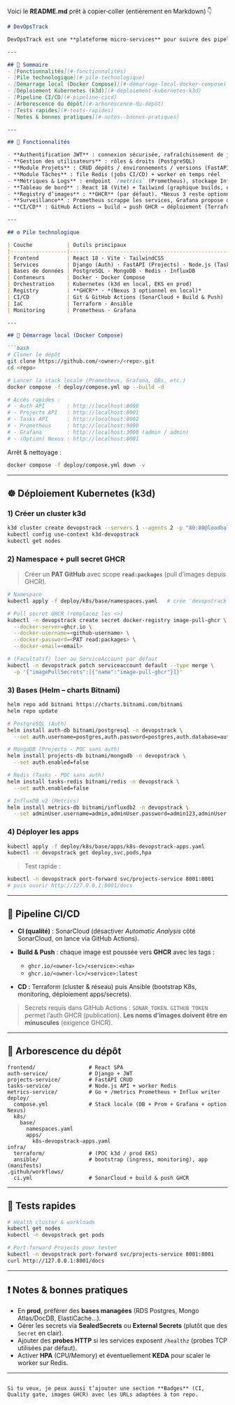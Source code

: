 Voici le **README.md** prêt à copier‑coller (entièrement en Markdown) 👇

````markdown
# DevOpsTrack

DevOpsTrack est une **plateforme micro‑services** pour suivre des pipelines CI/CD, gérer des projets et agréger des métriques d’exécution en temps réel.

---

## 📌 Sommaire
- [Fonctionnalités](#-fonctionnalités)
- [Pile technologique](#️-pile-technologique)
- [Démarrage local (Docker Compose)](#-démarrage-local-docker-compose)
- [Déploiement Kubernetes (k3d)](#️-déploiement-kubernetes-k3d)
- [Pipeline CI/CD](#-pipeline-cicd)
- [Arborescence du dépôt](#-arborescence-du-dépôt)
- [Tests rapides](#-tests-rapides)
- [Notes & bonnes pratiques](#-notes--bonnes-pratiques)

---

## 🚩 Fonctionnalités

- **Authentification JWT** : connexion sécurisée, rafraîchissement de jetons  
- **Gestion des utilisateurs** : rôles & droits (PostgreSQL)  
- **Module Projets** : CRUD dépôts / environnements / versions (FastAPI + MongoDB)  
- **Module Tâches** : file Redis (jobs CI/CD) + worker en temps réel  
- **Métriques & Logs** : endpoint `/metrics` (Prometheus), stockage InfluxDB  
- **Tableau de bord** : React 18 (Vite) + Tailwind (graphique builds, état jobs)  
- **Registry d’images** : **GHCR** (par défaut). *Nexus 3 reste optionnel en local.*  
- **Surveillance** : Prometheus scrappe les services, Grafana propose des dashboards  
- **CI/CD** : GitHub Actions → build → push GHCR → déploiement (Terraform + Ansible/K8s)

---

## ⚙️ Pile technologique

| Couche           | Outils principaux                                                                 |
|------------------|-----------------------------------------------------------------------------------|
| Frontend         | React 18 · Vite · TailwindCSS                                                     |
| Services         | Django (Auth) · FastAPI (Projects) · Node.js (Tasks) · Go (Metrics)               |
| Bases de données | PostgreSQL · MongoDB · Redis · InfluxDB                                           |
| Conteneurs       | Docker · Docker Compose                                                           |
| Orchestration    | Kubernetes (k3d en local, EKS en prod)                                            |
| Registry         | **GHCR** · *(Nexus 3 optionnel en local)*                                         |
| CI/CD            | Git & GitHub Actions (SonarCloud + Build & Push)                                  |
| IaC              | Terraform · Ansible                                                               |
| Monitoring       | Prometheus · Grafana                                                              |

---

## 🚀 Démarrage local (Docker Compose)

```bash
# Cloner le dépôt
git clone https://github.com/<owner>/<repo>.git
cd <repo>

# Lancer la stack locale (Prometheus, Grafana, DBs, etc.)
docker compose -f deploy/compose.yml up --build -d

# Accès rapides :
# - Auth API       : http://localhost:8000
# - Projects API   : http://localhost:8001
# - Tasks API      : http://localhost:8002
# - Prometheus     : http://localhost:9090
# - Grafana        : http://localhost:3000 (admin / admin)
# - (Option) Nexus : http://localhost:8081
````

Arrêt & nettoyage :

```bash
docker compose -f deploy/compose.yml down -v
```

---

## ☸️ Déploiement Kubernetes (k3d)

### 1) Créer un cluster k3d

```bash
k3d cluster create devopstrack --servers 1 --agents 2 -p "80:80@loadbalancer"
kubectl config use-context k3d-devopstrack
kubectl get nodes
```

### 2) Namespace + pull secret GHCR

> Créer un **PAT GitHub** avec scope **`read:packages`** (pull d’images depuis GHCR).

```bash
# Namespace
kubectl apply -f deploy/k8s/base/namespaces.yaml   # crée 'devopstrack'

# Pull secret GHCR (remplacez les <>)
kubectl -n devopstrack create secret docker-registry image-pull-ghcr \
  --docker-server=ghcr.io \
  --docker-username=<github-username> \
  --docker-password=<PAT read:packages> \
  --docker-email=<email>

# (Facultatif) lier au ServiceAccount par défaut
kubectl -n devopstrack patch serviceaccount default --type merge \
  -p '{"imagePullSecrets":[{"name":"image-pull-ghcr"}]}'
```

### 3) Bases (Helm – charts Bitnami)

```bash
helm repo add bitnami https://charts.bitnami.com/bitnami
helm repo update

# PostgreSQL (Auth)
helm install auth-db bitnami/postgresql -n devopstrack \
  --set auth.username=postgres,auth.password=postgres,auth.database=auth

# MongoDB (Projects - POC sans auth)
helm install projects-db bitnami/mongodb -n devopstrack \
  --set auth.enabled=false

# Redis (Tasks - POC sans auth)
helm install tasks-redis bitnami/redis -n devopstrack \
  --set auth.enabled=false

# InfluxDB v2 (Metrics)
helm install metrics-db bitnami/influxdb2 -n devopstrack \
  --set adminUser.username=admin,adminUser.password=admin123,adminUser.token=dev-token,adminUser.organization=devopstrack,adminUser.bucket=metrics
```

### 4) Déployer les apps

```bash
kubectl apply -f deploy/k8s/base/apps/k8s-devopstrack-apps.yaml
kubectl -n devopstrack get deploy,svc,pods,hpa
```

> Test rapide :

```bash
kubectl -n devopstrack port-forward svc/projects-service 8001:8001
# puis ouvrir http://127.0.0.1:8001/docs
```

---

## 🔄 Pipeline CI/CD

* **CI (qualité)** : SonarCloud (désactiver *Automatic Analysis* côté SonarCloud, on lance via GitHub Actions).
* **Build & Push** : chaque image est poussée vers **GHCR** avec les tags :

  * `ghcr.io/<owner-lc>/<service>:<sha>`
  * `ghcr.io/<owner-lc>/<service>:latest`
* **CD** : Terraform (cluster & réseau) puis Ansible (bootstrap K8s, monitoring, déploiement apps/secrets).

> Secrets requis dans GitHub Actions : `SONAR_TOKEN`.
> `GITHUB_TOKEN` permet l’auth GHCR (publication). **Les noms d’images doivent être en minuscules** (exigence GHCR).

---

## 📂 Arborescence du dépôt

```
frontend/                 # React SPA
auth-service/             # Django + JWT
projects-service/         # FastAPI CRUD
tasks-service/            # Node.js API + worker Redis
metrics-service/          # Go + /metrics Prometheus + Influx writer
deploy/
  compose.yml             # Stack locale (DB + Prom + Grafana + option Nexus)
  k8s/
    base/
      namespaces.yaml
      apps/
        k8s-devopstrack-apps.yaml
infra/
  terraform/              # (POC k3d / prod EKS)
  ansible/                # bootstrap (ingress, monitoring), app (manifests)
.github/workflows/
  ci.yml                  # SonarCloud + build & push GHCR
```

---

## 🧪 Tests rapides

```bash
# Health cluster & workloads
kubectl get nodes
kubectl -n devopstrack get pods

# Port-forward Projects pour tester
kubectl -n devopstrack port-forward svc/projects-service 8001:8001
curl http://127.0.0.1:8001/docs
```

---

## ❗ Notes & bonnes pratiques

* En **prod**, préférer des **bases managées** (RDS Postgres, Mongo Atlas/DocDB, ElastiCache…).
* Gérer les secrets via **SealedSecrets** ou **External Secrets** (plutôt que des `Secret` en clair).
* Ajouter des **probes HTTP** si les services exposent `/healthz` (probes TCP utilisées par défaut).
* Activer **HPA** (CPU/Memory) et éventuellement **KEDA** pour scaler le worker sur Redis.

---

```

Si tu veux, je peux aussi t’ajouter une section **Badges** (CI, Quality gate, images GHCR) avec les URLs adaptées à ton repo.
```
